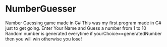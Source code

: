 # NumberGuesser
Number Guessing game made in C#
This was my first program made in C# just to get going. Enter Your Name and Guess a number from 1 to 10
Random number is generated everytime if yourChoice==generatedNumber then you will win otherwise you lose!
